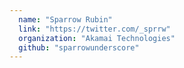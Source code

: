 ```yaml
---
  name: "Sparrow Rubin"
  link: "https://twitter.com/_sprrw"
  organization: "Akamai Technologies"
  github: "sparrowunderscore"
---
```

